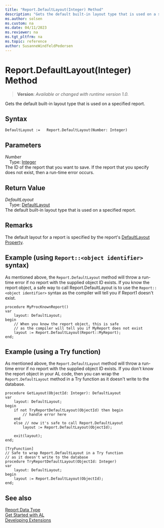 ```yaml
---
title: "Report.DefaultLayout(Integer) Method"
description: "Gets the default built-in layout type that is used on a specified report."
ms.author: solsen
ms.custom: na
ms.date: 04/11/2023
ms.reviewer: na
ms.tgt_pltfrm: na
ms.topic: reference
author: SusanneWindfeldPedersen
---
```

[//]: # (START>DO_NOT_EDIT)
[//]: # (IMPORTANT:Do not edit any of the content between here and the END>DO_NOT_EDIT.)
[//]: # (Any modifications should be made in the .xml files in the ModernDev repo.)
# Report.DefaultLayout(Integer) Method
> **Version**: _Available or changed with runtime version 1.0._

Gets the default built-in layout type that is used on a specified report.


## Syntax
```AL
DefaultLayout :=   Report.DefaultLayout(Number: Integer)
```
## Parameters
*Number*  
&emsp;Type: [Integer](../integer/integer-data-type.md)  
The ID of the report that you want to save. If the report that you specify does not exist, then a run-time error occurs.  


## Return Value
*DefaultLayout*  
&emsp;Type: [DefaultLayout](../defaultlayout/defaultlayout-option.md)  
The default built-in layout type that is used on a specified report.
      


[//]: # (IMPORTANT: END>DO_NOT_EDIT)

## Remarks

The default layout for a report is specified by the report's [DefaultLayout Property](../../properties/devenv-defaultlayout-property.md).

## Example (using `Report::<object identifier>` syntax)

As mentioned above, the `Report.DefaultLayout` method will throw a run-time error if no report with the supplied object ID exists. If you know the report object, a safe way to call Report.DefaultLayout is to use the `Report::<object identifier>` syntax as the compiler will tell you if Report1 doesn't exist.  

```AL
procedure MyProcKnownReport()
var
    layout: DefaultLayout;
begin
    // When you know the report object, this is safe
    // as the compiler will tell you if MyReport does not exist
    layout := Report.DefaultLayout(Report::MyReport);
end;
```

## Example (using a Try function)

As mentioned above, the `Report.DefaultLayout` method will throw a run-time error if no report with the supplied object ID exists. If you don't know the report object in your AL code, then you can wrap the `Report.DefaultLayout` method in a Try function as it doesn't write to the database.

```AL
procedure GetLayout(ObjectId: Integer): DefaultLayout
var
    layout: DefaultLayout;
begin
    if not TryReportDefaultLayout(ObjectId) then begin
        // handle error here
    end
    else // now it's safe to call Report.DefaultLayout
        layout := Report.DefaultLayout(ObjectId);

    exit(layout);
end;

[TryFunction]
// Safe to wrap Report.DefaultLayout in a Try function
// as it doesn't write to the database 
procedure TryReportDefaultLayout(ObjectId: Integer)
var
    layout: DefaultLayout;
begin
    layout := Report.DefaultLayout(ObjectId);
end;
```

## See also

[Report Data Type](report-data-type.md)  
[Get Started with AL](../../devenv-get-started.md)  
[Developing Extensions](../../devenv-dev-overview.md)